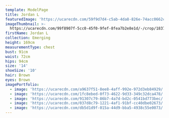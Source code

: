 ```yaml
---
template: ModelPage
title: Jordan L
featuredImage: 'https://ucarecdn.com/59f9d7d4-c5ab-4da8-826e-74acc0662c4d/'
imageThumbnail: >-
  https://ucarecdn.com/99f8907f-5cc0-45f0-9fef-8fea7b2e8e1d/-/crop/1837x2488/361,319/-/preview/
firstName: Jordan L
collection: Emerging
height: 169cm
measurementType: chest
bust: 91cm
waist: 72cm
hips: 94cm
size: '14'
shoeSize: '10'
hair: Brown
eyes: Brown
imagePortfolio:
  - image: 'https://ucarecdn.com/a9637f51-8ee8-4aff-992e-972d3eb84929/'
  - image: 'https://ucarecdn.com/1fc8ebed-0f73-4622-9d33-349c32dca478/'
  - image: 'https://ucarecdn.com/91307c79-86b7-4a7d-bd2c-0541bd773bec/'
  - image: 'https://ucarecdn.com/037d8c79-1221-4af1-91bf-cc40dbe02673/'
  - image: 'https://ucarecdn.com/db5d1d9f-015a-44d9-bba5-4938c55e0073/'
---
```



